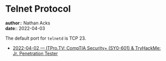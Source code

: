 # Telnet Protocol

**author**:: Nathan Acks  
**date**:: 2022-04-03

The default port for `telnetd` is TCP 23.

* [2022-04-02 — ITPro.TV: CompTIA Security+ (SY0-601) & TryHackMe: Jr. Penetration Tester](../log/2022-04-02-itprotv-comptia-security-plus-and-tryhackme-jr-penetration-tester.md)
